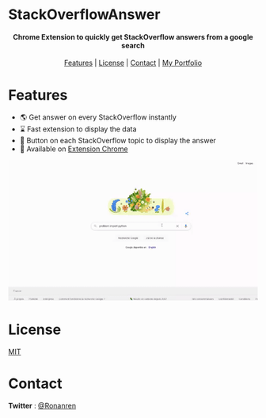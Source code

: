 # StackOverflowAnswer

<h4 align="center">Chrome Extension to quickly get StackOverflow answers from a google search</h4>

<p align="center">
  <a href="#Features">Features</a> |
  <a href="#License">License</a> |
  <a href="#Contact">Contact</a> | 
  <a href="https://ronanren.github.io" target="_blank">My Portfolio</a> 
</p>

# Features

- 🌎 Get answer on every StackOverflow instantly
- ⌛ Fast extension to display the data
- 🔘 Button on each StackOverflow topic to display the answer
- 🔗 Available on <a href="https://chrome.google.com/webstore/detail/stackoverflow-answer/bmlkdgmiaemiaopodggkhfblhmefimoi?hl=en&authuser=1">Extension Chrome</a>

<p align="center">
    <img src="images/example.gif" width="700px"/>
</p>

# License

<a href="https://github.com/ronanren/StackOverflowAnswer/blob/main/LICENSE" target="_blank">MIT</a>

# Contact

**Twitter** : <a href="https://twitter.com/Ronanren" target="_blank">@Ronanren</a>